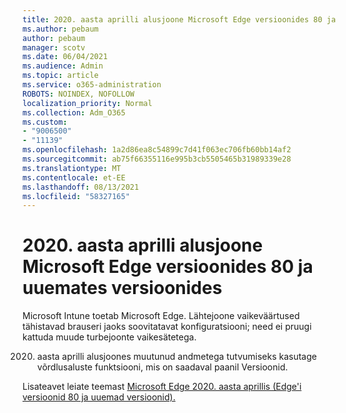 ```yaml
---
title: 2020. aasta aprilli alusjoone Microsoft Edge versioonides 80 ja uuemates versioonides
ms.author: pebaum
author: pebaum
manager: scotv
ms.date: 06/04/2021
ms.audience: Admin
ms.topic: article
ms.service: o365-administration
ROBOTS: NOINDEX, NOFOLLOW
localization_priority: Normal
ms.collection: Adm_O365
ms.custom:
- "9006500"
- "11139"
ms.openlocfilehash: 1a2d86ea8c54899c7d41f063ec706fb60bb14af2
ms.sourcegitcommit: ab75f66355116e995b3cb5505465b31989339e28
ms.translationtype: MT
ms.contentlocale: et-EE
ms.lasthandoff: 08/13/2021
ms.locfileid: "58327165"
---
```

# <a name="view-the-april-2020-baseline-for-microsoft-edge-versions-80-and-later"></a>2020. aasta aprilli alusjoone Microsoft Edge versioonides 80 ja uuemates versioonides

Microsoft Intune toetab Microsoft Edge. Lähtejoone vaikeväärtused tähistavad brauseri jaoks soovitatavat konfiguratsiooni; need ei pruugi kattuda muude turbejoonte vaikesätetega.

2020. aasta aprilli alusjoones muutunud andmetega tutvumiseks kasutage võrdlusaluste funktsiooni, mis on saadaval paanil Versioonid.

Lisateavet leiate teemast [Microsoft Edge 2020. aasta aprillis (Edge'i versioonid 80 ja uuemad versioonid).](https://docs.microsoft.com/mem/intune/protect/security-baseline-settings-edge?pivots=edge-april-2020)